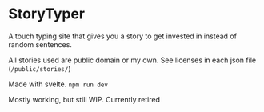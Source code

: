 # StoryTyper

A touch typing site that gives you a story to get invested in instead of random sentences.

All stories used are public domain or my own. See licenses in each json file (`/public/stories/`)

Made with svelte. `npm run dev`

Mostly working, but still WIP. Currently retired